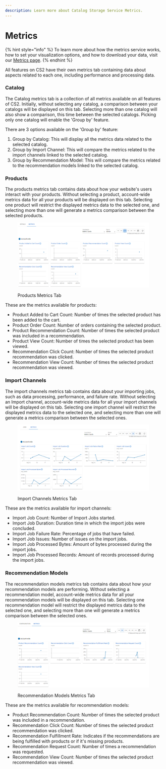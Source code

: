 ```yaml
---
description: Learn more about Catalog Storage Service Metrics.
---
```


# Metrics

{% hint style="info" %}
To learn more about how the metrics service works, how to set your visualization options, and how to download your data, visit our [Metrics page](../metrics.md).&#x20;
{% endhint %}

All features on CS2 have their own metrics tab containing data about aspects related to each one, including performance and processing data.

### Catalog

The Catalog metrics tab is a collection of all metrics available on all features of CS2. Initially, without selecting any catalog, a comparison between your catalogs will be displayed on this tab. Selecting more than one catalog will also show a comparison, this time between the selected catalogs. Picking only one catalog will enable the 'Group by' feature.

There are 3 options available on the 'Group by' feature:

1. Group by Catalog: This will display all the metrics data related to the selected catalog.
2. Group by Import Channel: This will compare the metrics related to the import channels linked to the selected catalog.
3. Group by Recommendation Model: This will compare the metrics related to the recommendation models linked to the selected catalog.

### Products

The products metrics tab contains data about how your website's users interact with your products. Without selecting a product, account-wide metrics data for all your products will be displayed on this tab. Selecting one product will restrict the displayed metrics data to the selected one, and selecting more than one will generate a metrics comparison between the selected products.

<figure><img src="../../.gitbook/assets/image (42) (2).png" alt=""><figcaption><p>Products Metrics Tab </p></figcaption></figure>

These are the metrics available for products:

* Product Added to Cart Count: Number of times the selected product has been added to the cart.
* Product Order Count: Number of orders containing the selected product.
* Product Recommendation Count: Number of times the selected product was included in a recommendation.
* Product View Count: Number of times the selected product has been viewed.
* Recommendation Click Count: Number of times the selected product recommendation was clicked.
* Recommendation View Count: Number of times the selected product recommendation was viewed.

### Import Channels

The import channels metrics tab contains data about your importing jobs, such as data processing, performance, and failure rate. Without selecting an Import channel, account-wide metrics data for all your import channels will be displayed on this tab. Selecting one import channel will restrict the displayed metrics data to the selected one, and selecting more than one will generate a metrics comparison between the selected ones.

<figure><img src="../../.gitbook/assets/image (39) (2).png" alt=""><figcaption><p>Import Channels Metrics Tab</p></figcaption></figure>

These are the metrics available for import channels:

* Import Job Count: Number of Import Jobs started.
* Import Job Duration: Duration time in which the import jobs were concluded.
* Import Job Failure Rate: Percentage of jobs that have failed.
* Import Job Issues: Number of issues on the import jobs.
* Import Job Processed Bytes: Amount of bytes processed during the import jobs.
* Import Job Processed Records: Amount of records processed during the import jobs.

### Recommendation Models

The recommendation models metrics tab contains data about how your recommendation models are performing. Without selecting a recommendation model, account-wide metrics data for all your recommendation models will be displayed on this tab. Selecting one recommendation model will restrict the displayed metrics data to the selected one, and selecting more than one will generate a metrics comparison between the selected ones.

<figure><img src="../../.gitbook/assets/image (43) (2).png" alt=""><figcaption><p>Recommendation Models Metrics Tab</p></figcaption></figure>

These are the metrics available for recommendation models:

* Product Recommendation Count: Number of times the selected product was included in a recommendation.
* Recommendation Click Count: Number of times the selected product recommendation was clicked.
* Recommendation Fulfillment Rate: Indicates if the recommendations are being fulfilled with products or if it's missing products.
* Recommendation Request Count: Number of times a recommendation was requested.
* Recommendation View Count: Number of times the selected product recommendation was viewed.
